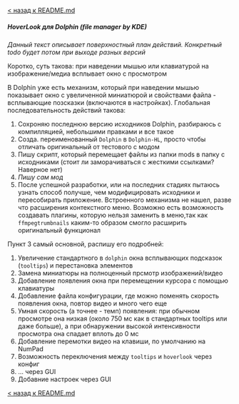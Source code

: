 [< назад к README.md](README.md)
##### HoverLook для Dolphin (file manager by KDE)


*Данный текст описывает поверхностный план действий. Конкретный todo будет потом при выходе разных версий*

Коротко, суть такова: при наведении мышью или клавиатурой на изображение/медиа всплывает окно с просмотром

В Dolphin уже есть механизм, который при наведении мышью показывает окно с увеличенной миниатюрой и свойствами файла - всплывающие позсказки (включаются в настройках). Глобальная последовательность действий такова:

1. Сохроняю последнюю версию исходников Dolphin, разбираюсь с компилляцией, небольшими правками и все такое
2. Созда. переименованный `Dolphin` в `Dolphin-HL`, просто чтобы отличать оригинальный от тестового с модом
2. Пишу скрипт, который перемещает файлы из папки mods в папку с исходниками (стоит ли заморачиваться с жесткими ссылками? Наверное нет)
3. *Пишу сам мод*
4. После успешной разработки, или на последних стадиях пытаюсь узнать способ получше, чем модифицировать исходники и пересобирать приложение. Встроенного механизма не нашел, разве что расширения контекстного меню. Возможно есть возможность создавать плагины, которую нельзя заменить в меню,так как `ffmpegtrumbnails` каким-то образом смогло расширить оригинальный функционал

Пункт 3 самый основной, распишу его подробней:

1. Увеличение стандартного в `dolphin` окна всплывающих подсказок (`tooltips`) и перестановка элементов
2. Замена миниатюры на полноценный прсмотр изображений/видео
3. Добавление появления окна при перемещении курсора с помощью клавиатуры
4. Добавление файла конфигурации, где можно поменять скорость появления окна, повтор видео и много чего еще
5. Умная скорость (а точнее - темп) появления: при обычном просмотре она низкая (около 750 мс как в стандартных tooltips или даже больше), а при обнаружении высокой интенсивности просмотра она спадает вплоть до 0 мс
6. Добавление перемотки видео на клавиши, по умолчанию на NumPad
7. Возможность переключения между `tooltips` и `hoverlook` через конфиг
8. ... через GUI
9. Добавние настроек через GUI

[< назад к README.md](README.md)
